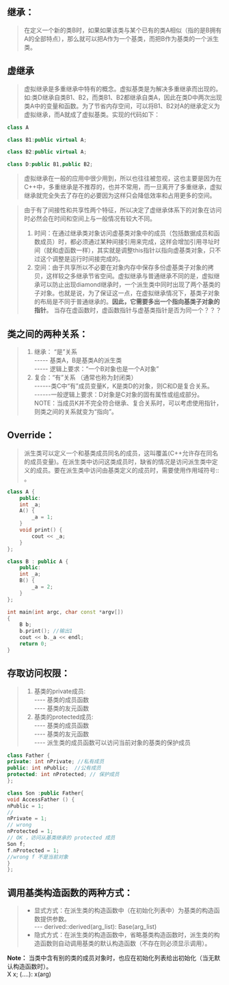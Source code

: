 
## 继承：
> 在定义一个新的类B时，如果如果该类与某个已有的类A相似（指的是B拥有A的全部特点），那么就可以把A作为一个基类，而把B作为基类的一个派生类。  

## 虚继承
> 虚拟继承是多重继承中特有的概念。虚拟基类是为解决多重继承而出现的。如:类D继承自类B1、B2，而类B1、B2都继承自类A，因此在类D中两次出现类A中的变量和函数。为了节省内存空间，可以将B1、B2对A的继承定义为虚拟继承，而A就成了虚拟基类。实现的代码如下：
```c++
class A

class B1:public virtual A;

class B2:public virtual A;

class D:public B1,public B2;
```
> 虚拟继承在一般的应用中很少用到，所以也往往被忽视，这也主要是因为在C++中，多重继承是不推荐的，也并不常用，而一旦离开了多重继承，虚拟继承就完全失去了存在的必要因为这样只会降低效率和占用更多的空间。

> 由于有了间接性和共享性两个特征，所以决定了虚继承体系下的对象在访问时必然会在时间和空间上与一般情况有较大不同。
> 1. 时间：在通过继承类对象访问虚基类对象中的成员（包括数据成员和函数成员）时，都必须通过某种间接引用来完成，这样会增加引用寻址时间（就和虚函数一样），其实就是调整this指针以指向虚基类对象，只不过这个调整是运行时间接完成的。
> 2. 空间：由于共享所以不必要在对象内存中保存多份虚基类子对象的拷贝，这样较之多继承节省空间。虚拟继承与普通继承不同的是，虚拟继承可以防止出现diamond继承时，一个派生类中同时出现了两个基类的子对象。也就是说，为了保证这一点，在虚拟继承情况下，基类子对象的布局是不同于普通继承的。**因此，它需要多出一个指向基类子对象的指针**。 当存在虚函数时，虚函数指针与虚基类指针是否为同一个？？？

## 类之间的两种关系：
> 1. 继承： “是”关系  
    ----- 基类A，B是基类A的派生类  
    ----- 逻辑上要求：“一个B对象也是一个A对象”  
> 2. 复合：“有”关系 （通常也称为封闭类）  
    ------类C中“有”成员变量K，K是类D的对象，则C和D是复合关系。  
    ------一般逻辑上要求：D对象是C对象的固有属性或组成部分。
> NOTE：当成员K并不完全符合继承、复合关系时，可以考虑使用指针，则类之间的关系就变为“指向”。

## Override：
> 派生类可以定义一个和基类成员同名的成员，这叫覆盖(C++允许存在同名的成员变量)。在派生类中访问这类成员时，缺省的情况是访问派生类中定义的成员。要在派生类中访问由基类定义的成员时，需要使用作用域符号:: 。

```c++
class A {
    public:
    int _a;
    A() {
        _a = 1;
    }
    void print() {
        cout << _a;
    }
};

class B : public A {
    public:
    int _a;
    B() {
        _a = 2;
    }
};

int main(int argc, char const *argv[])
{
    B b;
    b.print(); //输出1
    cout << b._a << endl; 
    return 0;
}
```


## 存取访问权限：
> 1. 基类的private成员:  
    ---- 基类的成员函数  
    ---- 基类的友元函数  
> 2. 基类的protected成员:  
    ---- 基类的成员函数  
    ---- 基类的友元函数  
    ---- 派生类的成员函数可以访问当前对象的基类的保护成员  

```C++
class Father {
private: int nPrivate; //私有成员
public: int nPublic;  //公有成员
protected: int nProtected; // 保护成员
};

class Son :public Father{
void AccessFather () {
nPublic = 1;
//
nPrivate = 1;
// wrong
nProtected = 1;
// OK ，访问从基类继承的 protected 成员
Son f;
f.nProtected = 1;
//wrong f 不是当前对象
}
};
```
## 调用基类构造函数的两种方式：
> * 显式方式：在派生类的构造函数中（在初始化列表中）为基类的构造函数提供参数。  
    --- derived::derived(arg_list): Base(arg_list)  
> * 隐式方式：在派生类的构造函数中，省略基类构造函数时，派生类的构造函数则自动调用基类的默认构造函数（不存在则必须显示调用）。

**Note：** 当类中含有别的类的成员对象时，也应在初始化列表给出初始化（当无默认构造函数时）。  
X x;   (....): x(arg)
